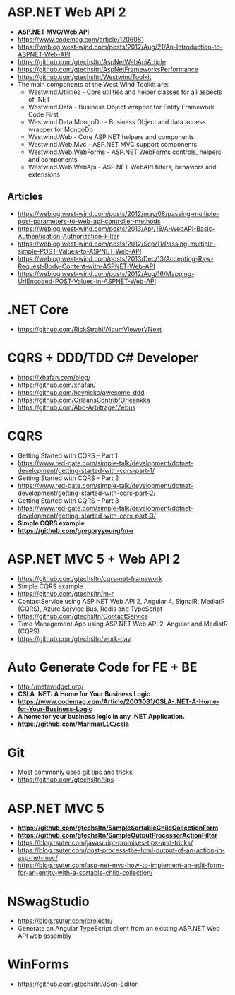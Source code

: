 # ASP.NET Web API 2
+ **ASP.NET MVC/Web API**
+ https://www.codemag.com/article/1206081
+ https://weblog.west-wind.com/posts/2012/Aug/21/An-Introduction-to-ASPNET-Web-API
+ https://github.com/gtechsltn/AspNetWebApiArticle
+ https://github.com/gtechsltn/AspNetFrameworksPerformance
+ https://github.com/gtechsltn/WestwindToolkit
+ The main components of the West Wind Toolkit are:
  + Westwind.Utilities - Core utilities and helper classes for all aspects of .NET
  + Westwind.Data - Business Object wrapper for Entity Framework Code First
  + Westwind.Data.MongoDb - Business Object and data access wrapper for MongoDb
  + Westwind.Web - Core ASP.NET helpers and components
  + Westwind.Web.Mvc - ASP.NET MVC support components
  + Westwind.Web.WebForms - ASP.NET WebForms controls, helpers and components
  + Westwind.Web.WebApi - ASP.NET WebAPI filters, behaviors and extensions

## Articles
+ https://weblog.west-wind.com/posts/2012/may/08/passing-multiple-post-parameters-to-web-api-controller-methods
+ https://weblog.west-wind.com/posts/2013/Apr/18/A-WebAPI-Basic-Authentication-Authorization-Filter
+ https://weblog.west-wind.com/posts/2012/Sep/11/Passing-multiple-simple-POST-Values-to-ASPNET-Web-API
+ https://weblog.west-wind.com/posts/2013/Dec/13/Accepting-Raw-Request-Body-Content-with-ASPNET-Web-API
+ https://weblog.west-wind.com/posts/2012/Aug/16/Mapping-UrlEncoded-POST-Values-in-ASPNET-Web-API

# .NET Core
+ https://github.com/RickStrahl/AlbumViewerVNext

# CQRS + DDD/TDD C# Developer
+ https://xhafan.com/blog/
+ https://github.com/xhafan/
+ https://github.com/heynickc/awesome-ddd
+ https://github.com/OrleansContrib/Orleankka
+ https://github.com/Abc-Arbitrage/Zebus

# CQRS
+ Getting Started with CQRS – Part 1
+ https://www.red-gate.com/simple-talk/development/dotnet-development/getting-started-with-cqrs-part-1/
+ Getting Started with CQRS – Part 2
+ https://www.red-gate.com/simple-talk/development/dotnet-development/getting-started-with-cqrs-part-2/
+ Getting Started with CQRS – Part 3
+ https://www.red-gate.com/simple-talk/development/dotnet-development/getting-started-with-cqrs-part-3/
+ **Simple CQRS example**
+ **https://github.com/gregoryyoung/m-r**

# ASP.NET MVC 5 + Web API 2
+ https://github.com/gtechsltn/cqrs-net-framework
+ Simple CQRS example
+ https://github.com/gtechsltn/m-r
+ ContactService using ASP.NET Web API 2, Angular 4, SignalR, MediatR (CQRS), Azure Service Bus, Redis and TypeScript
+ https://github.com/gtechsltn/ContactService
+ Time Management App using ASP.NET Web API 2, Angular and MediatR (CQRS)
+ https://github.com/gtechsltn/work-day

# Auto Generate Code for FE + BE
+ http://metawidget.org/
+ **CSLA .NET: A Home for Your Business Logic**
+ **https://www.codemag.com/Article/2003081/CSLA-.NET-A-Home-for-Your-Business-Logic**
+ **A home for your business logic in any .NET Application.**
+ **https://github.com/MarimerLLC/csla**

# Git
+ Most commonly used git tips and tricks
+ https://github.com/gtechsltn/tips

# ASP.NET MVC 5
+ **https://github.com/gtechsltn/SampleSortableChildCollectionForm**
+ **https://github.com/gtechsltn/SampleOutputProcessorActionFilter**
+ https://blog.rsuter.com/javascript-promises-tips-and-tricks/
+ https://blog.rsuter.com/post-process-the-html-output-of-an-action-in-asp-net-mvc/
+ https://blog.rsuter.com/asp-net-mvc-how-to-implement-an-edit-form-for-an-entity-with-a-sortable-child-collection/

# NSwagStudio
+ https://blog.rsuter.com/projects/
+ Generate an Angular TypeScript client from an existing ASP.NET Web API web assembly

# WinForms
+ https://github.com/gtechsltn/JSon-Editor
